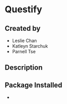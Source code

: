 # Questify
## Created by
- Leslie Chan
- Katleyn Starchuk
- Parnell Tse

## Description

## Package Installed
- 